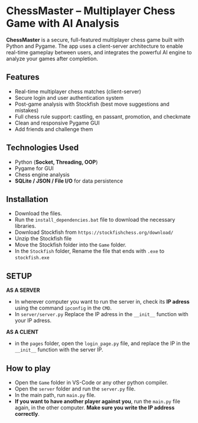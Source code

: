 # ChessMaster – Multiplayer Chess Game with AI Analysis

**ChessMaster** is a secure, full-featured multiplayer chess game built with Python and Pygame. The app uses a client-server architecture to enable real-time gameplay between users, and integrates the powerful AI engine to analyze your games after completion.

##  Features

-  Real-time multiplayer chess matches (client-server)
-  Secure login and user authentication system
-  Post-game analysis with Stockfish (best move suggestions and mistakes)
-  Full chess rule support: castling, en passant, promotion, and checkmate
-  Clean and responsive Pygame GUI
-  Add friends and challenge them

## Technologies Used

- Python (**Socket, Threading, OOP**)
- Pygame for GUI
- Chess engine analysis
- **SQLite / JSON / File I/O** for data persistence


## Installation

- Download the files.
- Run the `install_dependencies.bat` file to download the necessary libraries.
- Download Stockfish from `https://stockfishchess.org/download/`
- Unzip the Stockfish file
- Move the Stockfish folder into the `Game` folder.
- In the `Stockfish` folder, Rename the file that ends with `.exe` to `stockfish.exe`

## SETUP
  **AS A SERVER** 
  - In wherever computer you want to run the server in,
    check its **IP adress** using the command `ipconfig` in the `CMD`.
  - In `server/server.py` Replace the IP adress in the `__init__` function with your IP adress.

  **AS A CLIENT**
  - in the `pages` folder, open the `login_page.py` file, and replace the IP in the `__init__` function with the server IP.


## How to play
- Open the `Game` folder in VS-Code or any other python compiler.
- Open the `server` folder and run the `server.py` file.
- In the main path, run `main.py` file.
- **If you want to have another player against you**, run the `main.py` file again, in the other computer. **Make sure you write the IP address correctly**.




